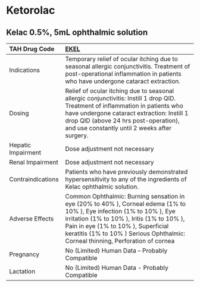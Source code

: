 # Ketorolac

## Kelac 0.5%, 5mL ophthalmic solution

| TAH Drug Code      | [EKEL](https://www.tahsda.org.tw/drugs/hissearch.php?drug_code=EKEL)                                                                                                                                                                                                                          |
|:-------------------|:----------------------------------------------------------------------------------------------------------------------------------------------------------------------------------------------------------------------------------------------------------------------------------------------|
| Indications        | Temporary relief of ocular itching due to seasonal allergic conjunctivitis. Treatment of post-operational inflammation in patients who have undergone cataract extraction.                                                                                                                    |
| Dosing             | Relief of ocular itching due to seasonal allergic conjunctivitis: Instill 1 drop QID. Treatment of inflammation in patients who have undergone cataract extraction: Instill 1 drop QID (above 24 hrs post-operation), and use constantly until 2 weeks after surgery.                         |
| Hepatic Impairment | Dose adjustment not necessary                                                                                                                                                                                                                                                                 |
| Renal Impairment   | Dose adjustment not necessary                                                                                                                                                                                                                                                                 |
| Contraindications  | Patients who have previously demonstrated hypersensitivity to any of the ingredients of Kelac ophthalmic solution.                                                                                                                                                                            |
| Adverse Effects    | Common Ophthalmic: Burning sensation in eye (20% to 40% ), Corneal edema (1% to 10% ), Eye infection (1% to 10% ), Eye irritation (1% to 10% ), Iritis (1% to 10% ), Pain in eye (1% to 10% ), Superficial keratitis (1% to 10% ) Serious Ophthalmic: Corneal thinning, Perforation of cornea |
| Pregnancy          | No (Limited) Human Data – Probably Compatible                                                                                                                                                                                                                                                 |
| Lactation          | No (Limited) Human Data - Probably Compatible                                                                                                                                                                                                                                                 |

